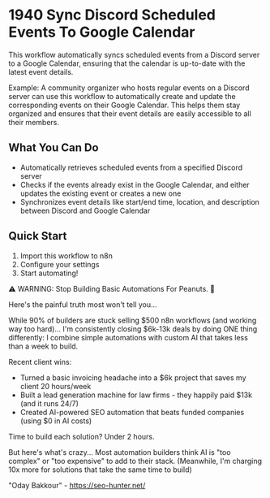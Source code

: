 # 1940 Sync Discord Scheduled Events To Google Calendar

This workflow automatically syncs scheduled events from a Discord server to a Google Calendar, ensuring that the calendar is up-to-date with the latest event details.

Example: A community organizer who hosts regular events on a Discord server can use this workflow to automatically create and update the corresponding events on their Google Calendar. This helps them stay organized and ensures that their event details are easily accessible to all their members.

## What You Can Do
- Automatically retrieves scheduled events from a specified Discord server
- Checks if the events already exist in the Google Calendar, and either updates the existing event or creates a new one
- Synchronizes event details like start/end time, location, and description between Discord and Google Calendar

## Quick Start
1. Import this workflow to n8n
2. Configure your settings
3. Start automating!

⚠️ WARNING: Stop Building Basic Automations For Peanuts. 🚫

Here's the painful truth most won't tell you...

While 90% of builders are stuck selling $500 n8n workflows (and working way too hard)...
I'm consistently closing $6k-13k deals by doing ONE thing differently:
I combine simple automations with custom AI that takes less than a week to build.

Recent client wins:
* Turned a basic invoicing headache into a $6k project that saves my client 20 hours/week
* Built a lead generation machine for law firms - they happily paid $13k (and it runs 24/7)
* Created AI-powered SEO automation that beats funded companies (using $0 in AI costs)

Time to build each solution? Under 2 hours.

But here's what's crazy...
Most automation builders think AI is "too complex" or "too expensive" to add to their stack.
(Meanwhile, I'm charging 10x more for solutions that take the same time to build)

"Oday Bakkour" - https://seo-hunter.net/
